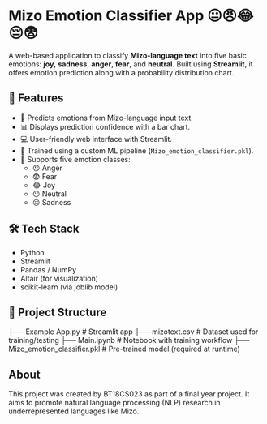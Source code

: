 # Mizo Emotion Classifier App 😐😠😂😔😨

A web-based application to classify **Mizo-language text** into five basic emotions: **joy**, **sadness**, **anger**, **fear**, and **neutral**. Built using **Streamlit**, it offers emotion prediction along with a probability distribution chart.

## 🚀 Features

- 📌 Predicts emotions from Mizo-language input text.
- 📊 Displays prediction confidence with a bar chart.
- 💻 User-friendly web interface with Streamlit.
- 🤖 Trained using a custom ML pipeline (`Mizo_emotion_classifier.pkl`).
- 🧠 Supports five emotion classes:
  - 😠 Anger
  - 😨 Fear
  - 😂 Joy
  - 😐 Neutral
  - 😔 Sadness

## 🛠️ Tech Stack

- Python
- Streamlit
- Pandas / NumPy
- Altair (for visualization)
- scikit-learn (via joblib model)

## 📁 Project Structure

├── Example App.py # Streamlit app
├── mizotext.csv # Dataset used for training/testing
├── Main.ipynb # Notebook with training workflow
├── Mizo_emotion_classifier.pkl # Pre-trained model (required at runtime)

## About
This project was created by BT18CS023 as part of a final year project. It aims to promote natural language processing (NLP) research in underrepresented languages like Mizo.
